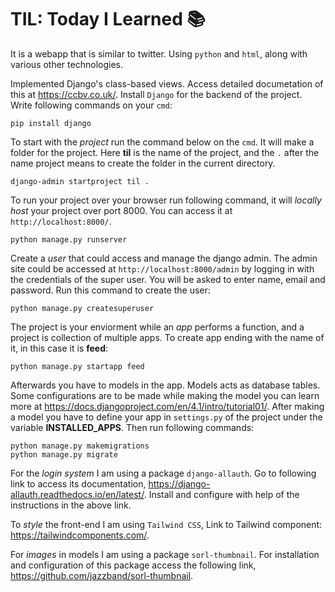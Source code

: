 # TIL: Today I Learned :books:

It is a webapp that is similar to twitter. Using `python` and `html`, along with various other technologies.

Implemented Django's class-based views. Access detailed documetation of this at <https://ccbv.co.uk/>. Install `Django` for the backend of the project. Write following commands on your `cmd`:

```
pip install django
```
 
To start with the *project* run the command below on the `cmd`. It will make a folder for the project. Here **til** is the name of the project, and the `.` after the name project means to create the folder in the current directory.

```
django-admin startproject til . 
```

To run your project over your browser run following command, it will *locally host* your project over port 8000. You can access it at `http://localhost:8000/`.

```
python manage.py runserver 
```

Create a *user* that could access and manage the django admin. The admin site could be accessed at `http://localhost:8000/admin` by logging in with the credentials of the super user. You will be asked to enter name, email and password. Run this command to create the user:

```
python manage.py createsuperuser
```

The project is your enviorment while an *app* performs a function, and a project is collection of multiple apps. To create app ending with the name of it, in this case it is **feed**:

```
python manage.py startapp feed
```

Afterwards you have to models in the app. Models acts as database tables. Some configurations are to be made while making the model you can learn more at <https://docs.djangoproject.com/en/4.1/intro/tutorial01/>. After making a model you have to define your app in `settings.py` of the project under the variable **INSTALLED_APPS**. Then run following commands:

```
python manage.py makemigrations
python manage.py migrate
```
For the *login system* I am using a package `django-allauth`. Go to following link to access its documentation, <https://django-allauth.readthedocs.io/en/latest/>. Install and configure with help of the instructions in the above link.

To *style* the front-end I am using `Tailwind CSS`, Link to Tailwind component: <https://tailwindcomponents.com/>. 

For *images* in models I am using a package `sorl-thumbnail`. For installation and configuration of this package access the following link, <https://github.com/jazzband/sorl-thumbnail>.








